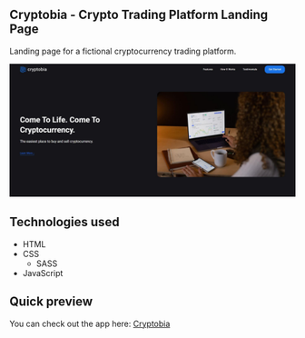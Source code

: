 ## Cryptobia - Crypto Trading Platform Landing Page
Landing page for a fictional cryptocurrency trading platform. 

![Cryptobia](./img/app-preview.JPG)

## Technologies used
- HTML
- CSS
  - SASS
- JavaScript  

## Quick preview
You can check out the app here:
<a href="https://cryptobia.netlify.app" target="_blank">Cryptobia</a>
